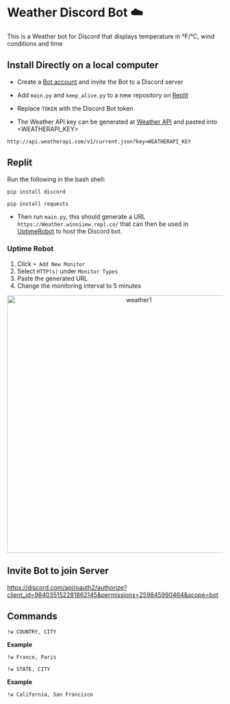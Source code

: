 # Weather Discord Bot ☁️
This is a Weather bot for Discord that displays temperature in °F/°C, wind conditions and time 


## Install Directly on a local computer

- Create a [Bot account](https://discordpy.readthedocs.io/en/stable/discord.html) and invite the Bot to a Discord server

- Add `main.py` and `keep_alive.py` to a new repository on [Replit](https://replit.com/)

- Replace `TOKEN` with the Discord Bot token

- The Weather API key can be generated at [Weather API](https://www.weatherapi.com/) and pasted into <WEATHERAPI_KEY>

`http://api.weatherapi.com/v1/current.json?key=WEATHERAPI_KEY`

## Replit

Run the following in the bash shell:

`pip install discord`

`pip install requests`

- Then run `main.py`, this should generate a URL `https://Weather.winniiew.repl.co/` that can then be used in [UptimeRobot](https://uptimerobot.com/) to host the Discord bot.

### Uptime Robot
1. Click `+ Add New Monitor`
2. Select `HTTP(s)` under `Monitor Types`
3. Paste the generated URL
4. Change the monitoring interval to 5 minutes

<p align="center">
<img width="600" alt="weather1" src="https://user-images.githubusercontent.com/86391366/172726371-ea576e58-081e-4443-9953-ec14bfd0a102.png">
<p>

## Invite Bot to join Server
https://discord.com/api/oauth2/authorize?client_id=984035152281862145&permissions=259845990464&scope=bot
  
## Commands

`!w COUNTRY, CITY`
 
 **Example**
  
`!w France, Paris`

`!w STATE, CITY`
 
**Example**
  
`!w California, San Francisco`
